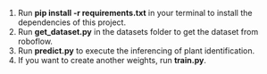 1. Run **pip install -r requirements.txt** in your terminal to install the dependencies of this project.
2. Run **get_dataset.py** in the datasets folder to get the dataset from roboflow.
3. Run **predict.py** to execute the inferencing of plant identification.
4. If you want to create another weights, run **train.py**.
